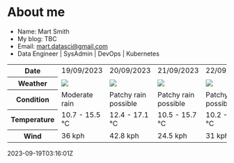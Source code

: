 # About me

- Name: Mart Smith
- My blog: TBC
- Email: [mart.datasci@gmail.com](mailto:mart.datasci6@gmail.com)
- Data Engineer | SysAdmin | DevOps | Kubernetes


<table>
    <tr>
        <th>Date</th>
        <td>19/09/2023</td><td>20/09/2023</td><td>21/09/2023</td><td>22/09/2023</td><td>23/09/2023</td><td>24/09/2023</td><td>25/09/2023</td>
    </tr>
    <tr>
        <th>Weather</th>
        <td><img src="https://cdn.weatherapi.com/weather/64x64/day/302.png"/></td><td><img src="https://cdn.weatherapi.com/weather/64x64/day/176.png"/></td><td><img src="https://cdn.weatherapi.com/weather/64x64/day/176.png"/></td><td><img src="https://cdn.weatherapi.com/weather/64x64/day/176.png"/></td><td><img src="https://cdn.weatherapi.com/weather/64x64/day/116.png"/></td><td><img src="https://cdn.weatherapi.com/weather/64x64/day/116.png"/></td><td><img src="https://cdn.weatherapi.com/weather/64x64/day/116.png"/></td>
    </tr>
    <tr>
        <th>Condition</th>
        <td width="200px">Moderate rain</td><td width="200px">Patchy rain possible</td><td width="200px">Patchy rain possible</td><td width="200px">Patchy rain possible</td><td width="200px">Partly cloudy</td><td width="200px">Partly cloudy</td><td width="200px">Partly cloudy</td>
    </tr>
    <tr>
        <th>Temperature</th>
        <td>10.7 -  15.5 °C</td><td>12.4 -  17.1 °C</td><td>10.5 -  15.7 °C</td><td>10.2 -  14.2 °C</td><td>9.7 -  14.6 °C</td><td>11.6 -  18.9 °C</td><td>15 -  18.5 °C</td>
    </tr>
    <tr>
        <th>Wind</th>
        <td>36 kph</td><td>42.8 kph</td><td>24.5 kph</td><td>31 kph</td><td>31 kph</td><td>28.8 kph</td><td>28.4 kph</td>
    </tr>
</table>


2023-09-19T03:16:01Z

